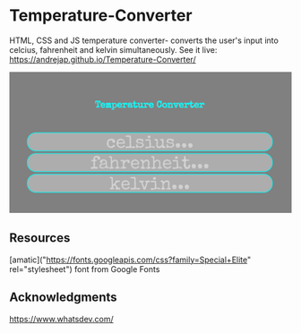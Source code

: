# Temperature-Converter
HTML, CSS and JS temperature converter- converts the user's input into celcius, fahrenheit and kelvin simultaneously.
See it live: https://andrejap.github.io/Temperature-Converter/

<img src="screenshot.PNG" alt="screenshot">

## Resources
[amatic]("https://fonts.googleapis.com/css?family=Special+Elite" rel="stylesheet") font from Google Fonts 

## Acknowledgments
https://www.whatsdev.com/
